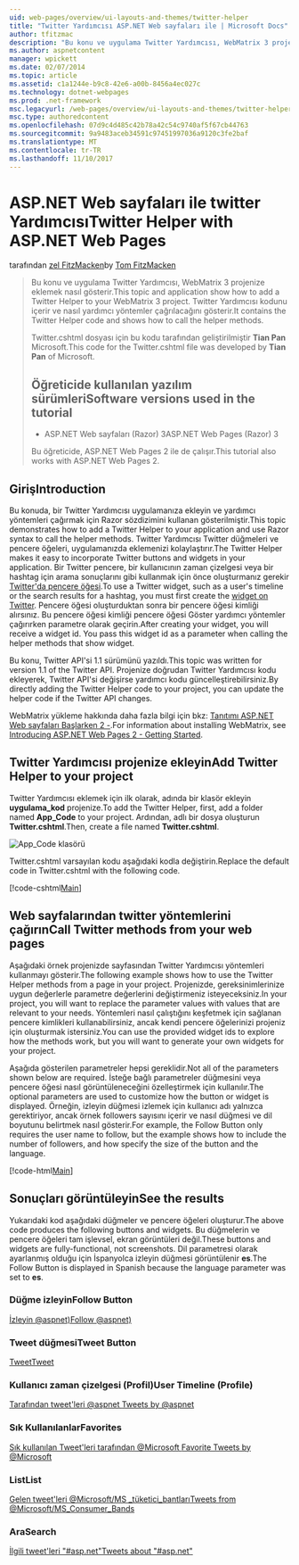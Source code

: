 ```yaml
---
uid: web-pages/overview/ui-layouts-and-themes/twitter-helper
title: "Twitter Yardımcısı ASP.NET Web sayfaları ile | Microsoft Docs"
author: tfitzmac
description: "Bu konu ve uygulama Twitter Yardımcısı, WebMatrix 3 projenize eklemek nasıl gösterir. Twitter Yardımcısı kodunu içerir ve yardımcı çağrısının nasıl gerçekleştireceğini..."
ms.author: aspnetcontent
manager: wpickett
ms.date: 02/07/2014
ms.topic: article
ms.assetid: c1a1244e-b9c8-42e6-a00b-8456a4ec027c
ms.technology: dotnet-webpages
ms.prod: .net-framework
msc.legacyurl: /web-pages/overview/ui-layouts-and-themes/twitter-helper
msc.type: authoredcontent
ms.openlocfilehash: 07d9c4d485c42b78a42c54c9740af5f67cb44763
ms.sourcegitcommit: 9a9483aceb34591c97451997036a9120c3fe2baf
ms.translationtype: MT
ms.contentlocale: tr-TR
ms.lasthandoff: 11/10/2017
---
```

<a name="twitter-helper-with-aspnet-web-pages"></a><span data-ttu-id="78def-104">ASP.NET Web sayfaları ile twitter Yardımcısı</span><span class="sxs-lookup"><span data-stu-id="78def-104">Twitter Helper with ASP.NET Web Pages</span></span>
====================
<span data-ttu-id="78def-105">tarafından [zel FitzMacken](https://github.com/tfitzmac)</span><span class="sxs-lookup"><span data-stu-id="78def-105">by [Tom FitzMacken](https://github.com/tfitzmac)</span></span>

> <span data-ttu-id="78def-106">Bu konu ve uygulama Twitter Yardımcısı, WebMatrix 3 projenize eklemek nasıl gösterir.</span><span class="sxs-lookup"><span data-stu-id="78def-106">This topic and application show how to add a Twitter Helper to your WebMatrix 3 project.</span></span> <span data-ttu-id="78def-107">Twitter Yardımcısı kodunu içerir ve nasıl yardımcı yöntemler çağrılacağını gösterir.</span><span class="sxs-lookup"><span data-stu-id="78def-107">It contains the Twitter Helper code and shows how to call the helper methods.</span></span>
> 
> <span data-ttu-id="78def-108">Twitter.cshtml dosyası için bu kodu tarafından geliştirilmiştir **Tian Pan** Microsoft.</span><span class="sxs-lookup"><span data-stu-id="78def-108">This code for the Twitter.cshtml file was developed by **Tian Pan** of Microsoft.</span></span>
> 
> ## <a name="software-versions-used-in-the-tutorial"></a><span data-ttu-id="78def-109">Öğreticide kullanılan yazılım sürümleri</span><span class="sxs-lookup"><span data-stu-id="78def-109">Software versions used in the tutorial</span></span>
> 
> 
> - <span data-ttu-id="78def-110">ASP.NET Web sayfaları (Razor) 3</span><span class="sxs-lookup"><span data-stu-id="78def-110">ASP.NET Web Pages (Razor) 3</span></span>
>   
> 
> <span data-ttu-id="78def-111">Bu öğreticide, ASP.NET Web Pages 2 ile de çalışır.</span><span class="sxs-lookup"><span data-stu-id="78def-111">This tutorial also works with ASP.NET Web Pages 2.</span></span>


## <a name="introduction"></a><span data-ttu-id="78def-112">Giriş</span><span class="sxs-lookup"><span data-stu-id="78def-112">Introduction</span></span>

<span data-ttu-id="78def-113">Bu konuda, bir Twitter Yardımcısı uygulamanıza ekleyin ve yardımcı yöntemleri çağırmak için Razor sözdizimini kullanan gösterilmiştir.</span><span class="sxs-lookup"><span data-stu-id="78def-113">This topic demonstrates how to add a Twitter Helper to your application and use Razor syntax to call the helper methods.</span></span> <span data-ttu-id="78def-114">Twitter Yardımcısı Twitter düğmeleri ve pencere öğeleri, uygulamanızda eklemenizi kolaylaştırır.</span><span class="sxs-lookup"><span data-stu-id="78def-114">The Twitter Helper makes it easy to incorporate Twitter buttons and widgets in your application.</span></span> <span data-ttu-id="78def-115">Bir Twitter pencere, bir kullanıcının zaman çizelgesi veya bir hashtag için arama sonuçlarını gibi kullanmak için önce oluşturmanız gerekir [Twitter'da pencere öğesi](https://twitter.com/settings/widgets).</span><span class="sxs-lookup"><span data-stu-id="78def-115">To use a Twitter widget, such as a user's timeline or the search results for a hashtag, you must first create the [widget on Twitter](https://twitter.com/settings/widgets).</span></span> <span data-ttu-id="78def-116">Pencere öğesi oluşturduktan sonra bir pencere öğesi kimliği alırsınız. Bu pencere öğesi kimliği pencere öğesi Göster yardımcı yöntemler çağırırken parametre olarak geçirin.</span><span class="sxs-lookup"><span data-stu-id="78def-116">After creating your widget, you will receive a widget id. You pass this widget id as a parameter when calling the helper methods that show widget.</span></span>

<span data-ttu-id="78def-117">Bu konu, Twitter API'si 1.1 sürümünü yazıldı.</span><span class="sxs-lookup"><span data-stu-id="78def-117">This topic was written for version 1.1 of the Twitter API.</span></span> <span data-ttu-id="78def-118">Projenize doğrudan Twitter Yardımcısı kodu ekleyerek, Twitter API'si değişirse yardımcı kodu güncelleştirebilirsiniz.</span><span class="sxs-lookup"><span data-stu-id="78def-118">By directly adding the Twitter Helper code to your project, you can update the helper code if the Twitter API changes.</span></span>

<span data-ttu-id="78def-119">WebMatrix yükleme hakkında daha fazla bilgi için bkz: [Tanıtımı ASP.NET Web sayfaları Başlarken 2 -](../getting-started/introducing-aspnet-web-pages-2/getting-started.md).</span><span class="sxs-lookup"><span data-stu-id="78def-119">For information about installing WebMatrix, see [Introducing ASP.NET Web Pages 2 - Getting Started](../getting-started/introducing-aspnet-web-pages-2/getting-started.md).</span></span>

## <a name="add-twitter-helper-to-your-project"></a><span data-ttu-id="78def-120">Twitter Yardımcısı projenize ekleyin</span><span class="sxs-lookup"><span data-stu-id="78def-120">Add Twitter Helper to your project</span></span>

<span data-ttu-id="78def-121">Twitter Yardımcısı eklemek için ilk olarak, adında bir klasör ekleyin **uygulama\_kod** projenize.</span><span class="sxs-lookup"><span data-stu-id="78def-121">To add the Twitter Helper, first, add a folder named **App\_Code** to your project.</span></span> <span data-ttu-id="78def-122">Ardından, adlı bir dosya oluşturun **Twitter.cshtml**.</span><span class="sxs-lookup"><span data-stu-id="78def-122">Then, create a file named **Twitter.cshtml**.</span></span>

![App_Code klasörü](twitter-helper/_static/image1.png)

<span data-ttu-id="78def-124">Twitter.cshtml varsayılan kodu aşağıdaki kodla değiştirin.</span><span class="sxs-lookup"><span data-stu-id="78def-124">Replace the default code in Twitter.cshtml with the following code.</span></span>

[!code-cshtml[Main](twitter-helper/samples/sample1.cshtml)]

## <a name="call-twitter-methods-from-your-web-pages"></a><span data-ttu-id="78def-125">Web sayfalarından twitter yöntemlerini çağırın</span><span class="sxs-lookup"><span data-stu-id="78def-125">Call Twitter methods from your web pages</span></span>

<span data-ttu-id="78def-126">Aşağıdaki örnek projenizde sayfasından Twitter Yardımcısı yöntemleri kullanmayı gösterir.</span><span class="sxs-lookup"><span data-stu-id="78def-126">The following example shows how to use the Twitter Helper methods from a page in your project.</span></span> <span data-ttu-id="78def-127">Projenizde, gereksinimlerinize uygun değerlerle parametre değerlerini değiştirmeniz isteyeceksiniz.</span><span class="sxs-lookup"><span data-stu-id="78def-127">In your project, you will want to replace the parameter values with values that are relevant to your needs.</span></span> <span data-ttu-id="78def-128">Yöntemleri nasıl çalıştığını keşfetmek için sağlanan pencere kimlikleri kullanabilirsiniz, ancak kendi pencere öğelerinizi projeniz için oluşturmak istersiniz.</span><span class="sxs-lookup"><span data-stu-id="78def-128">You can use the provided widget ids to explore how the methods work, but you will want to generate your own widgets for your project.</span></span>

<span data-ttu-id="78def-129">Aşağıda gösterilen parametreler hepsi gereklidir.</span><span class="sxs-lookup"><span data-stu-id="78def-129">Not all of the parameters shown below are required.</span></span> <span data-ttu-id="78def-130">İsteğe bağlı parametreler düğmesini veya pencere öğesi nasıl görüntüleneceğini özelleştirmek için kullanılır.</span><span class="sxs-lookup"><span data-stu-id="78def-130">The optional parameters are used to customize how the button or widget is displayed.</span></span> <span data-ttu-id="78def-131">Örneğin, izleyin düğmesi izlemek için kullanıcı adı yalnızca gerektiriyor, ancak örnek followers sayısını içerir ve nasıl düğmesi ve dil boyutunu belirtmek nasıl gösterir.</span><span class="sxs-lookup"><span data-stu-id="78def-131">For example, the Follow Button only requires the user name to follow, but the example shows how to include the number of followers, and how specify the size of the button and the language.</span></span>

[!code-html[Main](twitter-helper/samples/sample2.html)]

## <a name="see-the-results"></a><span data-ttu-id="78def-132">Sonuçları görüntüleyin</span><span class="sxs-lookup"><span data-stu-id="78def-132">See the results</span></span>

<span data-ttu-id="78def-133">Yukarıdaki kod aşağıdaki düğmeler ve pencere öğeleri oluşturur.</span><span class="sxs-lookup"><span data-stu-id="78def-133">The above code produces the following buttons and widgets.</span></span> <span data-ttu-id="78def-134">Bu düğmelerin ve pencere öğeleri tam işlevsel, ekran görüntüleri değil.</span><span class="sxs-lookup"><span data-stu-id="78def-134">These buttons and widgets are fully-functional, not screenshots.</span></span> <span data-ttu-id="78def-135">Dil parametresi olarak ayarlanmış olduğu için İspanyolca izleyin düğmesi görüntülenir **es**.</span><span class="sxs-lookup"><span data-stu-id="78def-135">The Follow Button is displayed in Spanish because the language parameter was set to **es**.</span></span>

### <a name="follow-button"></a><span data-ttu-id="78def-136">Düğme izleyin</span><span class="sxs-lookup"><span data-stu-id="78def-136">Follow Button</span></span>

<span data-ttu-id="78def-137">[İzleyin @aspnet)](https://twitter.com/aspnet)<script>! işlevi (d, s, kimliği) {var js, fjs d.getElementsByTagName(s) [0], p = /^http:/.test(d.location) =? 'http': 'https'; varsa (! d.getElementById(id)) {js d.createElement(s); = js.id = kimliği; js.src = p + ': / / platform.twitter.com/widgets.js'; fjs.parentNode.insertBefore (js, fjs);}} (belge, 'komut dosyası', 'twitter-wjs');</script></span><span class="sxs-lookup"><span data-stu-id="78def-137">[Follow @aspnet)](https://twitter.com/aspnet)<script>!function (d, s, id) { var js, fjs = d.getElementsByTagName(s)[0], p = /^http:/.test(d.location) ? 'http' : 'https'; if (!d.getElementById(id)) { js = d.createElement(s); js.id = id; js.src = p + '://platform.twitter.com/widgets.js'; fjs.parentNode.insertBefore(js, fjs); } }(document, 'script', 'twitter-wjs');</script></span></span>

### <a name="tweet-button"></a><span data-ttu-id="78def-138">Tweet düğmesi</span><span class="sxs-lookup"><span data-stu-id="78def-138">Tweet Button</span></span>

<span data-ttu-id="78def-139">[Tweet](https://twitter.com/share)<script>! işlevi (d, s, kimliği) {var js, fjs d.getElementsByTagName(s) [0], p = /^http:/.test(d.location) =? 'http': 'https'; varsa (! d.getElementById(id)) {js d.createElement(s); = js.id = kimliği; js.src = p + ': / / platform.twitter.com/widgets.js'; fjs.parentNode.insertBefore (js, fjs);}} (belge, 'komut dosyası', 'twitter-wjs');</script></span><span class="sxs-lookup"><span data-stu-id="78def-139">[Tweet](https://twitter.com/share)<script>!function (d, s, id) { var js, fjs = d.getElementsByTagName(s)[0], p = /^http:/.test(d.location) ? 'http' : 'https'; if (!d.getElementById(id)) { js = d.createElement(s); js.id = id; js.src = p + '://platform.twitter.com/widgets.js'; fjs.parentNode.insertBefore(js, fjs); } }(document, 'script', 'twitter-wjs');</script></span></span>

### <a name="user-timeline-profile"></a><span data-ttu-id="78def-140">Kullanıcı zaman çizelgesi (Profil)</span><span class="sxs-lookup"><span data-stu-id="78def-140">User Timeline (Profile)</span></span>

<span data-ttu-id="78def-141">[Tarafından tweet'leri @aspnet ](https://twitter.com/aspnet) <script>! işlevi (d, s, kimliği) {var js, fjs d.getElementsByTagName(s) [0], p = /^http:/.test(d.location) =? 'http': 'https'; varsa (! d.getElementById(id)) {js d.createElement(s); = js.id = kimliği; js.src = p + ": / / platform.twitter.com/widgets.js"; fjs.parentNode.insertBefore (js, fjs);}} (belge, "komut dosyası", "twitter-wjs");</script></span><span class="sxs-lookup"><span data-stu-id="78def-141">[Tweets by @aspnet](https://twitter.com/aspnet)<script>!function (d, s, id) { var js, fjs = d.getElementsByTagName(s)[0], p = /^http:/.test(d.location) ? 'http' : 'https'; if (!d.getElementById(id)) { js = d.createElement(s); js.id = id; js.src = p + "://platform.twitter.com/widgets.js"; fjs.parentNode.insertBefore(js, fjs); } }(document, "script", "twitter-wjs");</script></span></span>

### <a name="favorites"></a><span data-ttu-id="78def-142">Sık Kullanılanlar</span><span class="sxs-lookup"><span data-stu-id="78def-142">Favorites</span></span>

<span data-ttu-id="78def-143">[Sık kullanılan Tweet'leri tarafından @Microsoft ](https://twitter.com/Microsoft/favorites) <script>! işlevi (d, s, kimliği) {var js, fjs d.getElementsByTagName(s) [0], p = /^http:/.test(d.location) =? 'http': 'https'; varsa (! d.getElementById(id)) {js d.createElement(s); = js.id = kimliği; js.src = p + ": / / platform.twitter.com/widgets.js"; fjs.parentNode.insertBefore (js, fjs);}} (belge, "komut dosyası", "twitter-wjs");</script></span><span class="sxs-lookup"><span data-stu-id="78def-143">[Favorite Tweets by @Microsoft](https://twitter.com/Microsoft/favorites)<script>!function (d, s, id) { var js, fjs = d.getElementsByTagName(s)[0], p = /^http:/.test(d.location) ? 'http' : 'https'; if (!d.getElementById(id)) { js = d.createElement(s); js.id = id; js.src = p + "://platform.twitter.com/widgets.js"; fjs.parentNode.insertBefore(js, fjs); } }(document, "script", "twitter-wjs");</script></span></span>

### <a name="list"></a><span data-ttu-id="78def-144">List</span><span class="sxs-lookup"><span data-stu-id="78def-144">List</span></span>

<span data-ttu-id="78def-145">[Gelen tweet'leri @Microsoft/MS \_tüketici\_bantları](https://twitter.com/microsoft/ms-consumer-brands/)<script>! işlevi (d, s, kimliği) {var js, fjs d.getElementsByTagName(s) [0], p = /^http:/.test(d.location) =? 'http': 'https'; varsa (! d.getElementById(id)) {js d.createElement(s); = js.id = kimliği; js.src = p + ": / / platform.twitter.com/widgets.js"; fjs.parentNode.insertBefore (js, fjs);}} (belge, "komut dosyası", "twitter-wjs");</script></span><span class="sxs-lookup"><span data-stu-id="78def-145">[Tweets from @Microsoft/MS\_Consumer\_Bands](https://twitter.com/microsoft/ms-consumer-brands/)<script>!function (d, s, id) { var js, fjs = d.getElementsByTagName(s)[0], p = /^http:/.test(d.location) ? 'http' : 'https'; if (!d.getElementById(id)) { js = d.createElement(s); js.id = id; js.src = p + "://platform.twitter.com/widgets.js"; fjs.parentNode.insertBefore(js, fjs); } }(document, "script", "twitter-wjs");</script></span></span>

### <a name="search"></a><span data-ttu-id="78def-146">Ara</span><span class="sxs-lookup"><span data-stu-id="78def-146">Search</span></span>

<span data-ttu-id="78def-147">[İlgili tweet'leri &quot;#asp.net&quot;](https://twitter.com/search?q=%23asp.net)<script>! işlevi (d, s, kimliği) {var js, fjs d.getElementsByTagName(s) [0], p = /^http:/.test(d.location) =? 'http': 'https'; varsa (! d.getElementById(id)) {js d.createElement(s); = js.id = kimliği; js.src = p + ": / / platform.twitter.com/widgets.js"; fjs.parentNode.insertBefore (js, fjs);}} (belge, "komut dosyası", "twitter-wjs");</script></span><span class="sxs-lookup"><span data-stu-id="78def-147">[Tweets about &quot;#asp.net&quot;](https://twitter.com/search?q=%23asp.net)<script>!function (d, s, id) { var js, fjs = d.getElementsByTagName(s)[0], p = /^http:/.test(d.location) ? 'http' : 'https'; if (!d.getElementById(id)) { js = d.createElement(s); js.id = id; js.src = p + "://platform.twitter.com/widgets.js"; fjs.parentNode.insertBefore(js, fjs); } }(document, "script", "twitter-wjs");</script></span></span>

